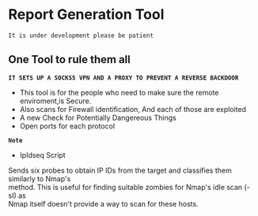 # Report Generation Tool
`It is under development please be patient`
## One Tool to rule them all
  **`IT SETS UP A SOCKS5 VPN AND A PROXY TO PREVENT A REVERSE BACKDOOR`**
* This tool is for the people who need to make sure the remote enviroment,is Secure.
* Also scans for Firewall identification, And each of those are exploited
* A new Check for Potentially Dangereous Things
* Open ports for each protocol

**`Note`**
* IpIdseq Script

Sends six probes to obtain IP IDs from the target and classifies them similarly to Nmap's<br> method. This is useful for finding suitable zombies for Nmap's idle scan (-sI) as <br>Nmap itself doesn't provide a way to scan for these hosts.